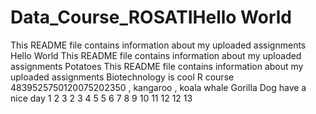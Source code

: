 # Data_Course_ROSATIHello World
This README file contains information about my uploaded assignments
Hello World
This README file contains information about my uploaded assignments
Potatoes
This README file contains information about my uploaded assignments
Biotechnology is cool
R course
4839525750120075202350
, kangaroo
, koala
whale
Gorilla
Dog
have a nice day
1
2
3
2
3
4
5
5
6
7
8
9
10
11
12
12
13
